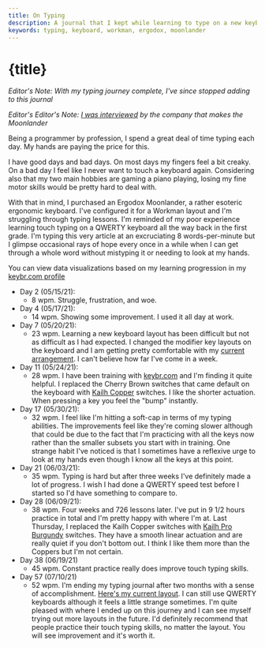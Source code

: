 ```yaml
---
title: On Typing
description: A journal that I kept while learning to type on a new keyboard layout. I've since stopped adding to this journal.
keywords: typing, keyboard, workman, ergodox, moonlander
---
```


# {title}

_Editor's Note: With my typing journey complete, I've since stopped adding to this journal_

_Editor's Editor's Note: [I was interviewed] by the company that makes the Moonlander_

Being a programmer by profession, I spend a great deal of time typing each day. My hands are paying the price for this.

I have good days and bad days. On most days my fingers feel a bit creaky. On a bad day I feel like I never want to touch a keyboard again. Considering also that my two main hobbies are gaming a piano playing, losing my fine motor skills would be pretty hard to deal with.

With that in mind, I purchased an Ergodox Moonlander, a rather esoteric ergonomic keyboard. I've configured it for a Workman layout and I'm struggling through typing lessons. I'm reminded of my poor experience learning touch typing on a QWERTY keyboard all the way back in the first grade. I'm typing this very article at an excruciating 8 words-per-minute but I glimpse occasional rays of hope every once in a while when I can get through a whole word without mistyping it or needing to look at my hands.

You can view data visualizations based on my learning progression in my [keybr.com profile][keybr profile]

- Day 2 (05/15/21):
  - 8 wpm. Struggle, frustration, and woe.
- Day 4 (05/17/21):
  - 14 wpm. Showing some improvement. I used it all day at work.
- Day 7 (05/20/21):
  - 23 wpm. Learning a new keyboard layout has been difficult but not as difficult as I had expected. I changed the modifier key layouts on the keyboard and I am getting pretty comfortable with my [current arrangement][workman-05-20-21]. I can't believe how far I've come in a week.
- Day 11 (05/24/21):
  - 28 wpm. I have been training with [keybr.com] and I'm finding it quite helpful. I replaced the Cherry Brown switches that came default on the keyboard with [Kailh Copper] switches. I like the shorter actuation. When pressing a key you feel the "bump" instantly.
- Day 17 (05/30/21):
  - 32 wpm. I feel like I'm hitting a soft-cap in terms of my typing abilities. The improvements feel like they're coming slower although that could be due to the fact that I'm practicing with all the keys now rather than the smaller subsets you start with in training. One strange habit I've noticed is that I sometimes have a reflexive urge to look at my hands even though I know all the keys at this point.
- Day 21 (06/03/21):
  - 35 wpm. Typing is hard but after three weeks I've definitely made a lot of progress. I wish I had done a QWERTY speed test before I started so I'd have something to compare to.
- Day 28 (06/09/21):
  - 38 wpm. Four weeks and 726 lessons later. I've put in 9 1/2 hours practice in total and I'm pretty happy with where I'm at. Last Thursday, I replaced the Kailh Copper switches with [Kailh Pro Burgundy] switches. They have a smooth linear actuation and are really quiet if you don't bottom out. I think I like them more than the Coppers but I'm not certain.
- Day 38 (06/19/21)
  - 45 wpm. Constant practice really does improve touch typing skills.
- Day 57 (07/10/21)
  - 52 wpm. I'm ending my typing journal after two months with a sense of accomplishment. [Here's my current layout][workman-07-03-21]. I can still use QWERTY keyboards although it feels a little strange sometimes. I'm quite pleased with where I ended up on this journey and I can see myself trying out more layouts in the future. I'd definitely recommend that people practice their touch typing skills, no matter the layout. You will see improvement and it's worth it.

[workman-05-20-21]: https://configure.zsa.io/moonlander/layouts/KvONw/DYYjE/0
[keybr.com]: https://www.keybr.com/
[keybr profile]: https://www.keybr.com/profile/s32zch1
[Kailh Copper]: https://kono.store/collections/switches/products/kailh-speed-switches?variant=31458096054355
[Kailh Pro Burgundy]: https://kono.store/collections/switches/products/kailh-pro-switches?variant=31458088484947
[workman-07-03-21]: https://configure.zsa.io/moonlander/layouts/KvONw/Y6pQQ/0
[I was interviewed]: https://people.zsa.io/zelda-hessler/
